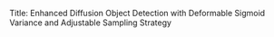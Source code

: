 Title: Enhanced Diffusion Object Detection with Deformable Sigmoid Variance and Adjustable Sampling Strategy
